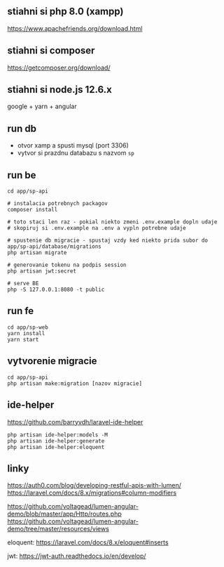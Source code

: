 ## stiahni si php 8.0 (xampp)
https://www.apachefriends.org/download.html

## stiahni si composer
https://getcomposer.org/download/

## stiahni si node.js 12.6.x
google + yarn + angular

## run db
* otvor xamp a spusti mysql (port 3306)
* vytvor si prazdnu databazu s nazvom `sp`


## run be
```
cd app/sp-api

# instalacia potrebnych packagov
composer install 

# toto staci len raz - pokial niekto zmeni .env.example dopln udaje
# skopiruj si .env.example na .env a vypln potrebne udaje

# spustenie db migracie - spustaj vzdy ked niekto prida subor do app/sp-api/database/migrations
php artisan migrate 

# generovanie tokenu na podpis session
php artisan jwt:secret

# serve BE
php -S 127.0.0.1:8080 -t public 
```

## run fe
```
cd app/sp-web
yarn install 
yarn start  
```

## vytvorenie migracie
```
cd app/sp-api
php artisan make:migration [nazov migracie]
``` 

## ide-helper
https://github.com/barryvdh/laravel-ide-helper
```
php artisan ide-helper:models -M
php artisan ide-helper:generate
php artisan ide-helper:eloquent
```

## linky
https://auth0.com/blog/developing-restful-apis-with-lumen/
https://laravel.com/docs/8.x/migrations#column-modifiers

https://github.com/voltagead/lumen-angular-demo/blob/master/app/Http/routes.php
https://github.com/voltagead/lumen-angular-demo/tree/master/resources/views

eloquent:
https://laravel.com/docs/8.x/eloquent#inserts

jwt:
https://jwt-auth.readthedocs.io/en/develop/
